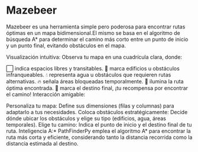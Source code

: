 # Mazebeer
Mazebeer es una herramienta simple pero poderosa para encontrar rutas óptimas en un mapa bidimensional.El mismo se basa en el algoritmo de búsqueda A* para determinar el camino más corto entre un punto de inicio y un punto final, evitando obstáculos en el mapa.

Visualización intuitiva: Observa tu mapa en una cuadrícula clara, donde:

⬜ indica espacios libres y transitables.
🚧 marca edificios u obstáculos infranqueables.
💧 representa agua u obstáculos que requieren rutas alternativas.
🔥 señala áreas bloqueadas temporalmente.
🧔 ilumina la ruta óptima encontrada.
🍺 marca el destino final, ¡tu recompensa por encontrar el camino!
Interacción amigable:

Personaliza tu mapa: Define sus dimensiones (filas y columnas) para adaptarlo a tus necesidades.
Coloca obstáculos estratégicamente: Decide dónde ubicar los obstáculos y elige su tipo (edificios, agua, áreas temporales).
Elige tu camino: Indica el punto de inicio y el destino final de tu ruta.
Inteligencia A:* PathFinderPy emplea el algoritmo A* para encontrar la ruta más corta y eficiente, considerando tanto la distancia recorrida como la distancia estimada al destino.
